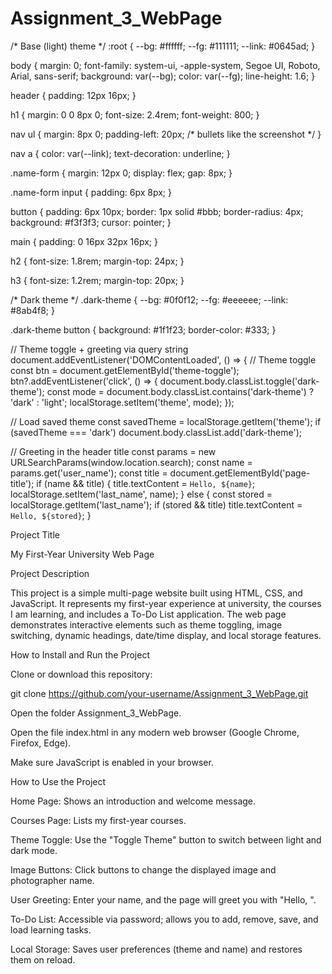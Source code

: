 # Assignment_3_WebPage

/* Base (light) theme */
:root {
  --bg: #ffffff;
  --fg: #111111;
  --link: #0645ad;
}

body {
  margin: 0;
  font-family: system-ui, -apple-system, Segoe UI, Roboto, Arial, sans-serif;
  background: var(--bg);
  color: var(--fg);
  line-height: 1.6;
}

header {
  padding: 12px 16px;
}

h1 {
  margin: 0 0 8px 0;
  font-size: 2.4rem;
  font-weight: 800;
}

nav ul {
  margin: 8px 0;
  padding-left: 20px; /* bullets like the screenshot */
}

nav a {
  color: var(--link);
  text-decoration: underline;
}

.name-form {
  margin: 12px 0;
  display: flex;
  gap: 8px;
}

.name-form input {
  padding: 6px 8px;
}

button {
  padding: 6px 10px;
  border: 1px solid #bbb;
  border-radius: 4px;
  background: #f3f3f3;
  cursor: pointer;
}

main {
  padding: 0 16px 32px 16px;
}

h2 {
  font-size: 1.8rem;
  margin-top: 24px;
}

h3 {
  font-size: 1.2rem;
  margin-top: 20px;
}

/* Dark theme */
.dark-theme {
  --bg: #0f0f12;
  --fg: #eeeeee;
  --link: #8ab4f8;
}

.dark-theme button {
  background: #1f1f23;
  border-color: #333;
}

// Theme toggle + greeting via query string
document.addEventListener('DOMContentLoaded', () => {
  // Theme toggle
  const btn = document.getElementById('theme-toggle');
  btn?.addEventListener('click', () => {
    document.body.classList.toggle('dark-theme');
    const mode = document.body.classList.contains('dark-theme') ? 'dark' : 'light';
    localStorage.setItem('theme', mode);
  });

  // Load saved theme
  const savedTheme = localStorage.getItem('theme');
  if (savedTheme === 'dark') document.body.classList.add('dark-theme');

  // Greeting in the header title
  const params = new URLSearchParams(window.location.search);
  const name = params.get('user_name');
  const title = document.getElementById('page-title');
  if (name && title) {
    title.textContent = `Hello, ${name}`;
    localStorage.setItem('last_name', name);
  } else {
    const stored = localStorage.getItem('last_name');
    if (stored && title) title.textContent = `Hello, ${stored}`;
  }

  
 Project Title

My First-Year University Web Page

Project Description

This project is a simple multi-page website built using HTML, CSS, and JavaScript.
It represents my first-year experience at university, the courses I am learning, and includes a To-Do List application.
The web page demonstrates interactive elements such as theme toggling, image switching, dynamic headings, date/time display, and local storage features.

How to Install and Run the Project

Clone or download this repository:

git clone https://github.com/your-username/Assignment_3_WebPage.git


Open the folder Assignment_3_WebPage.

Open the file index.html in any modern web browser (Google Chrome, Firefox, Edge).

Make sure JavaScript is enabled in your browser.

 How to Use the Project

Home Page: Shows an introduction and welcome message.

Courses Page: Lists my first-year courses.

Theme Toggle: Use the "Toggle Theme" button to switch between light and dark mode.

Image Buttons: Click buttons to change the displayed image and photographer name.

User Greeting: Enter your name, and the page will greet you with "Hello, <name>".

To-Do List: Accessible via password; allows you to add, remove, save, and load learning tasks.

Local Storage: Saves user preferences (theme and name) and restores them on reload.
